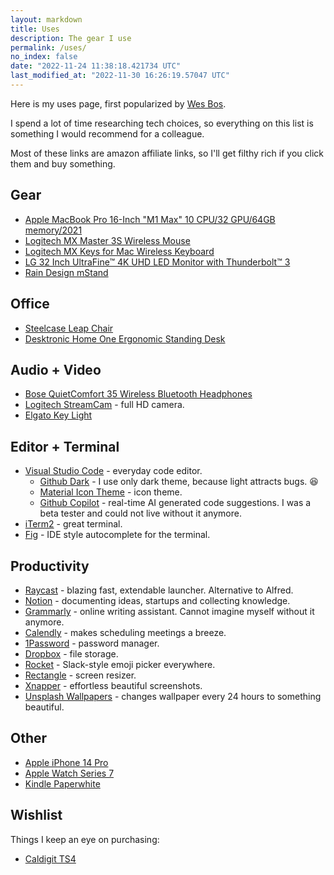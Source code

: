 ```yaml
---
layout: markdown
title: Uses
description: The gear I use
permalink: /uses/
no_index: false
date: "2022-11-24 11:38:18.421734 UTC"
last_modified_at: "2022-11-30 16:26:19.57047 UTC"
---
```


Here is my uses page, first popularized by [Wes Bos](https://wesbos.com/uses).

I spend a lot of time researching tech choices, so everything on this list is something I would recommend for a colleague.

Most of these links are amazon affiliate links, so I'll get filthy rich if you click them and buy something.

## Gear

- [Apple MacBook Pro 16-Inch "M1 Max" 10 CPU/32 GPU/64GB memory/2021](https://everymac.com/systems/apple/macbook_pro/specs/macbook-pro-m1-max-10-core-cpu-32-core-gpu-16-2021-specs.html)
- [Logitech MX Master 3S Wireless Mouse](https://www.amazon.com/Logitech-MX-Master-3S-Graphite/dp/B09HM94VDS?th=1&linkCode=ll1&tag=zikudev-20&linkId=95a5cf2e1c62c7106cd8417c2d959346&language=en_US&ref_=as_li_ss_tl)
- [Logitech MX Keys for Mac Wireless Keyboard](https://www.amazon.com/Logitech-Advanced-Illuminated-Wireless-Keyboard/dp/B082TSD2W5?crid=1NP9GD047K42F&keywords=logitech%2Bmx%2Bkeys&qid=1669818581&sprefix=logitech%2Bmx%2Bkeys%2Caps%2C172&sr=8-5&th=1&linkCode=ll1&tag=zikudev-20&linkId=c38a339c9fcc333f581371db9222c2dc&language=en_US&ref_=as_li_ss_tl)
- [LG 32 Inch UltraFine™ 4K UHD LED Monitor with Thunderbolt™ 3](https://www.amazon.com/LG-32UL950-W-Ultrafine-Thunderbolt-Connectivity/dp/B07K8877Y5?crid=JV05592MHU83&keywords=lg+32ul950w+32&qid=1669818729&sprefix=32UL950w%2Caps%2C164&sr=8-1&linkCode=ll1&tag=zikudev-20&linkId=1bf874c8c90cc9e601830e1bfcfaa49d&language=en_US&ref_=as_li_ss_tl)
- [Rain Design mStand](https://www.amazon.com/Rain-Design-mStand-Laptop-Patented/dp/B01F01DRW6?crid=22D66IHUPBFUZ&keywords=raindesign%2BmStand&qid=1669829523&sprefix=rain%2Bdesign%2Bmstand%2Caps%2C276&sr=8-3&th=1&linkCode=ll1&tag=zikudev-20&linkId=9634fbc457c266600f266fd280ea5be6&language=en_US&ref_=as_li_ss_tl)

## Office

- [Steelcase Leap Chair](https://www.steelcase.com/products/office-chairs/leap/)
- [Desktronic Home One Ergonomic Standing Desk](https://www.amazon.de/Desktronic-Height-Adjustable-Desk-160-Whisper-Quiet/dp/B0BHTTHWGM?th=1&linkCode=ll1&tag=zikudev-21&linkId=cb2038652b73500da6062684598d049d&language=en_GB&ref_=as_li_ss_tl)

## Audio + Video

- [Bose QuietComfort 35 Wireless Bluetooth Headphones](https://www.amazon.com/Bose-QuietComfort-Wireless-Headphones-Cancelling/dp/B0756CYWWD?keywords=bose+quietcomfort+35&qid=1669818840&sprefix=bose+qui%2Caps%2C247&sr=8-3&linkCode=ll1&tag=zikudev-20&linkId=06708d0c0335adbf2b95890bd22422fd&language=en_US&ref_=as_li_ss_tl)
- [Logitech StreamCam](https://www.amazon.com/Logitech-StreamCam-Streaming-Camera-Mount-Versatility/dp/B07W4DHS5B?keywords=Logitech+StreamCam&qid=1669819203&sr=8-5&linkCode=ll1&tag=zikudev-20&linkId=c5ab68d4a0e999dff7f7fc3b80e52f63&language=en_US&ref_=as_li_ss_tl) - full HD camera.
- [Elgato Key Light](https://www.amazon.com/Elgato-Key-Light-Professional-App-Enabled/dp/B07L755X9G?crid=2D7I426FD102L&keywords=Elgato+Key+Light&qid=1669819236&sprefix=elgato+key+light%2Caps%2C166&sr=8-3&linkCode=ll1&tag=zikudev-20&linkId=7288d292ef2af4b905c178cdb67dfed4&language=en_US&ref_=as_li_ss_tl)

## Editor + Terminal

- [Visual Studio Code](https://code.visualstudio.com/) - everyday code editor.
  - [Github Dark](https://marketplace.visualstudio.com/items?itemName=GitHub.github-vscode-theme) - I use only dark theme, because light attracts bugs. 😆
  - [Material Icon Theme](https://marketplace.visualstudio.com/items?itemName=PKief.material-icon-theme) - icon theme.
  - [Github Copilot](https://github.com/features/copilot) - real-time AI generated code suggestions. I was a beta tester and could not live without it anymore.
- [iTerm2](https://iterm2.com/) - great terminal.
- [Fig](https://fig.io/) - IDE style autocomplete for the terminal.

## Productivity

- [Raycast](https://www.raycast.com/) - blazing fast, extendable launcher. Alternative to Alfred.
- [Notion](https://www.notion.so/) - documenting ideas, startups and collecting knowledge.
- [Grammarly](https://www.grammarly.com/) - online writing assistant. Cannot imagine myself without it anymore.
- [Calendly](https://calendly.com/) - makes scheduling meetings a breeze.
- [1Password](https://1password.com/) - password manager.
- [Dropbox](https://www.dropbox.com/referrals/AAAeJ-FZiFpCi12Irl4bZiBmwpxBDdBM9AY?src=global9) - file storage.
- [Rocket](https://matthewpalmer.net/rocket/) - Slack-style emoji picker everywhere.
- [Rectangle](https://rectangleapp.com/) - screen resizer.
- [Xnapper](https://xnapper.com/) - effortless beautiful screenshots.
- [Unsplash Wallpapers](https://apps.apple.com/us/app/unsplash-wallpapers/id1284863847?mt=12) - changes wallpaper every 24 hours to something beautiful.

## Other

- [Apple iPhone 14 Pro](https://www.apple.com/iphone-14-pro/)
- [Apple Watch Series 7](https://www.apple.com/apple-watch-series-7/index.html)
- [Kindle Paperwhite](https://www.amazon.com/Kindle-Paperwhite-16-adjustable-Lockscreen/dp/B0B9YSHFJR?crid=1CQCXNOJU7NKZ&keywords=kindle+paperwhite&qid=1669830833&sprefix=kindle+paperwhite%2Caps%2C164&sr=8-4&linkCode=ll1&tag=zikudev-20&linkId=9c6e296191cae1854e64cc90f35abd85&language=en_US&ref_=as_li_ss_tl)

## Wishlist

Things I keep an eye on purchasing:

- [Caldigit TS4](https://www.caldigit.com/thunderbolt-station-4/)
